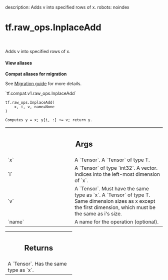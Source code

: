 description: Adds v into specified rows of x.
robots: noindex

# tf.raw_ops.InplaceAdd

<!-- Insert buttons and diff -->

<table class="tfo-notebook-buttons tfo-api nocontent" align="left">

</table>



Adds v into specified rows of x.

<section class="expandable">
  <h4 class="showalways">View aliases</h4>
  <p>
<b>Compat aliases for migration</b>
<p>See
<a href="https://www.tensorflow.org/guide/migrate">Migration guide</a> for
more details.</p>
<p>`tf.compat.v1.raw_ops.InplaceAdd`</p>
</p>
</section>

<pre class="devsite-click-to-copy prettyprint lang-py tfo-signature-link">
<code>tf.raw_ops.InplaceAdd(
    x, i, v, name=None
)
</code></pre>



<!-- Placeholder for "Used in" -->

    Computes y = x; y[i, :] += v; return y.

<!-- Tabular view -->
 <table class="responsive fixed orange">
<colgroup><col width="214px"><col></colgroup>
<tr><th colspan="2"><h2 class="add-link">Args</h2></th></tr>

<tr>
<td>
`x`
</td>
<td>
A `Tensor`. A `Tensor` of type T.
</td>
</tr><tr>
<td>
`i`
</td>
<td>
A `Tensor` of type `int32`.
A vector. Indices into the left-most dimension of `x`.
</td>
</tr><tr>
<td>
`v`
</td>
<td>
A `Tensor`. Must have the same type as `x`.
A `Tensor` of type T. Same dimension sizes as x except the first dimension, which must be the same as i's size.
</td>
</tr><tr>
<td>
`name`
</td>
<td>
A name for the operation (optional).
</td>
</tr>
</table>



<!-- Tabular view -->
 <table class="responsive fixed orange">
<colgroup><col width="214px"><col></colgroup>
<tr><th colspan="2"><h2 class="add-link">Returns</h2></th></tr>
<tr class="alt">
<td colspan="2">
A `Tensor`. Has the same type as `x`.
</td>
</tr>

</table>

